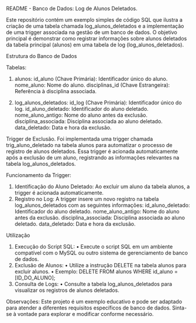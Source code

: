README - Banco de Dados: Log de Alunos Deletados.

Este repositório contém um exemplo simples de código SQL que ilustra a criação de uma tabela chamada log_alunos_deletados e a implementação de uma trigger associada na gestão de um banco de dados. O objetivo principal é demonstrar como registrar informações sobre alunos deletados da tabela principal (alunos) em uma tabela de log (log_alunos_deletados).

Estrutura do Banco de Dados

Tabelas:
1.	alunos:
id_aluno (Chave Primária): Identificador único do aluno.
nome_aluno: Nome do aluno.
disciplinas_id (Chave Estrangeira): Referência à disciplina associada.

3.	log_alunos_deletados:
id_log (Chave Primária): Identificador único do log.
id_aluno_deletado: Identificador do aluno deletado.
nome_aluno_antigo: Nome do aluno antes da exclusão.
disciplina_associada: Disciplina associada ao aluno deletado.
data_deletado: Data e hora da exclusão.

Trigger de Exclusão.
Foi implementada uma trigger chamada trig_aluno_deletado na tabela alunos para automatizar o processo de registro de alunos deletados. Essa trigger é acionada automaticamente após a exclusão de um aluno, registrando as informações relevantes na tabela log_alunos_deletados.

Funcionamento da Trigger:
1.	Identificação do Aluno Deletado:
Ao excluir um aluno da tabela alunos, a trigger é acionada automaticamente.
2.	Registro no Log:
A trigger insere um novo registro na tabela log_alunos_deletados com as seguintes informações:
id_aluno_deletado: Identificador do aluno deletado.
nome_aluno_antigo: Nome do aluno antes da exclusão.
disciplina_associada: Disciplina associada ao aluno deletado.
data_deletado: Data e hora da exclusão.

Utilização
1.	Execução do Script SQL:
•	Execute o script SQL em um ambiente compatível com o MySQL ou outro sistema de gerenciamento de banco de dados.
2.	Exclusão de Alunos:
•	Utilize a instrução DELETE na tabela alunos para excluir alunos.
•	Exemplo: DELETE FROM alunos WHERE id_aluno = [ID_DO_ALUNO];
3.	Consulta de Logs:
•	Consulte a tabela log_alunos_deletados para visualizar os registros de alunos deletados.

Observações:
Este projeto é um exemplo educativo e pode ser adaptado para atender a diferentes requisitos específicos de banco de dados. Sinta-se à vontade para explorar e modificar conforme necessário.
